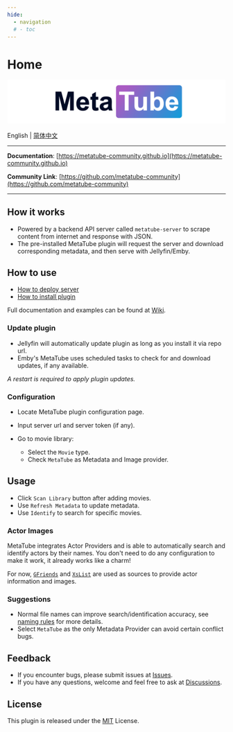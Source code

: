 ```yaml
---
hide:
  - navigation
  # - toc
---
```


# Home

![Plugin Banner](images/banner.png)

English | [简体中文](README_ZH.md)

-----

**Documentation**: [https://metatube-community.github.io](https://metatube-community.github.io)

**Community Link**: [https://github.com/metatube-community](https://github.com/metatube-community)

-----

## How it works

- Powered by a backend API server called `metatube-server` to scrape content from internet and response with JSON.
- The pre-installed MetaTube plugin will request the server and download corresponding metadata, and then serve with Jellyfin/Emby.

## How to use

- [How to deploy server](./wiki/server-deployment.md)
- [How to install plugin](./wiki/plugin-installation.md)

Full documentation and examples can be found at [Wiki](./wiki/README.md).

### Update plugin

- Jellyfin will automatically update plugin as long as you install it via repo url.
- Emby's MetaTube uses scheduled tasks to check for and download updates, if any available.

*A restart is required to apply plugin updates.*

### Configuration

- Locate MetaTube plugin configuration page.
- Input server url and server token (if any).
- Go to movie library:

  - Select the `Movie` type.
  - Check `MetaTube` as Metadata and Image provider.

## Usage

- Click `Scan Library` button after adding movies.
- Use `Refresh Metadata` to update metadata.
- Use `Identify` to search for specific movies.

### Actor Images

MetaTube integrates Actor Providers and is able to automatically search and identify actors by their names. You don't need to do any configuration to make it work, it already works like a charm!

For now, [`GFriends`](https://github.com/xinxin8816/gfriends) and [`XsList`](https://xslist.org/zh) are used as sources to provide actor information and images.

### Suggestions

- Normal file names can improve search/identification accuracy, see [naming rules](./wiki/naming-rules.md) for more details.
- Select `MetaTube` as the only Metadata Provider can avoid certain conflict bugs.

## Feedback

- If you encounter bugs, please submit issues at [Issues](https://github.com/metatube-community/jellyfin-plugin-metatube/issues).
- If you have any questions, welcome and feel free to ask at [Discussions](https://github.com/metatube-community/jellyfin-plugin-metatube/discussions).

<!-- ## Previews

[Screenshots are for preview only](./previews/README.md). -->

## License

This plugin is released under the [MIT](https://github.com/metatube-community/jellyfin-plugin-metatube/blob/main/LICENSE) License.
